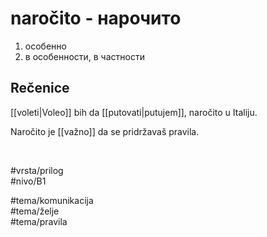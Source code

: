 # naročito - нарочито

1. особенно  
2. в особенности, в частности

## Rečenice

[[voleti|Voleo]] bih da [[putovati|putujem]], naročito u Italiju.

Naročito je [[važno]] da se pridržavaš pravila.

<br>

#vrsta/prilog  
#nivo/B1  

#tema/komunikacija  
#tema/želje  
#tema/pravila  
